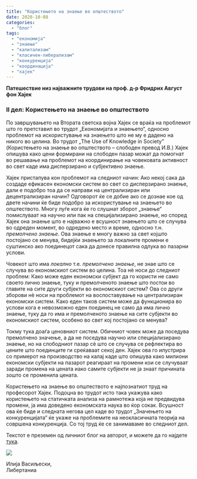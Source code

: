 ```yaml
---
title: "Користeњето на знаење во општеството"
date: 2020-10-08
categories: 
  - "блог"
tags: 
  - "економија"
  - "знаење"
  - "капитализам"
  - "класичен-либерализам"
  - "конкуренција"
  - "координација"
  - "хајек"
---
```


**Патешествие низ најважните трудови на проф. д-р Фридрих Август фон Хајек**  

### **II дел: Користeњето на знаење во општеството**  

По завршувањето на Втората светска војна Хајек се враќа на проблемот што го претставил во трудот „Економијата и знаењето“, односно проблемот на искористување на знаењето што не му е дадено на никого во целина. Во трудот „The Use of Knowledge in Society” (Користењето на знаење во општеството – слободен превод И.В.) Хајек опишува како цени формирани на слободен пазар можат да помогнат во решавање на проблемот на координирање на човековата активност во свет каде има дисперзирано и субјективно знаење.

Хајек пристапува кон проблемот на следниот начин: Ако некој сака да создаде ефикасен економски систем во свет со дисперзирано знаење, дали е подобро тоа да се направи на централизиран или децентрализиран начин? Одговорот ќе се добие ако се дознае кое од двете начини ќе биде подобро за искористување на знаењето во општеството. Многу луѓе кога ќе го слушнат зборот „знаење“ помислуваат на научно или пак на специјализирано знаење, но според Хајек она знаење што е најважно е всушност знаењето што се случува во одреден момент, во одредено место и време, односно т.н. _премолчено знаење_. Ова знаење е многу важно за свет којшто постојано се менува, бидејќи знаењето за локалните промени е суштинско ако поединецот сака да донесе правилна одлука во пазарни услови.

Човекот што има _локално_ т.е. _премолчено знаење_, не знае што се случува во економскиот систем во целина. Тоа нѐ носи до следниот проблем: Како може еден економски субјект да го користи не само своето лично знаење, туку и премолченото знаење што постои во главите на сите други субјекти во економскиот систем? Ова со други зборови нѐ носи на проблемот на воспоставување на централизиран економски систем. Како еден таков систем може да функционира во услови кога е невозможно еден поединец не само да има лично знаење, туку да го има и премолченото знаење на сите субјекти во економскиот систем, особено во свет кој постојано се менува?

Токму тука доаѓа ценовниот систем. Обичниот човек може да поседува премолчено значење, а да не поседува научно или специјализирано знаење, но на слободниот пазар сѐ што се случува се рефлектира во цените што поединците ги среќаваат секој ден. Хајек ова го илустрира со примерот на производство на калај каде што опишува како милиони економски субјекти на пазарот реагираат на промени кои се случуваат заради промена на цената иако самите субјекти не ја знаат причината зошто се променила цената.

Користењето на знаење во општеството е најпознатиот труд на професорот Хајек. Подоцна во трудот исто така укажува како користењето на статичката анализа на рамнотежа која не предвидува промени, ја има доведено економската наука во ќор сокак. Всушност ова ќе биде и следната негова цел каде во трудот „Значењето на конкуренцијата“ ќе укаже на проблемите на неокласичната теорија на совршена конкуренција. Со тој труд ќе се занимаваме во следниот дел.  

Текстот е преземен од личниот блог на авторот, и можете да го најдете [тука](https://ilijav.substack.com/p/-e-?fbclid=IwAR1dEC8L9-xGdyWjwUFcotDSwvn1_IzqByjqfFmZ4c18emugo5662aB7-po).  

![](http://libertaniabackup.local/wp-content/uploads/2020/08/ilija_vasiljevski.png)

Илија Васиљески,  
Либертаниа
